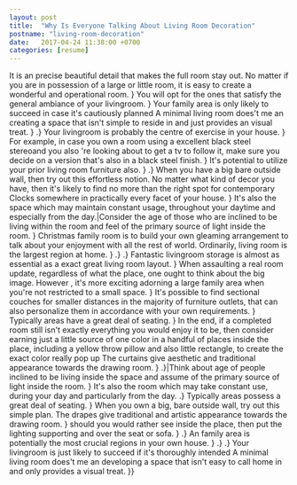 ```yaml
---
layout: post
title:  "Why Is Everyone Talking About Living Room Decoration"
postname: "living-room-decoration"
date:   2017-04-24 11:38:00 +0700
categories: [resume]
---
```

It is an precise beautiful detail that makes the full room stay out. No matter if you are in possession of a large or little room, it is easy to create a wonderful and operational room. } You will opt for the ones that satisfy the general ambiance of your livingroom. } Your family area is only likely to succeed in case it's cautiously planned A minimal living room does't me an creating a space that isn't simple to reside in and just provides an visual treat. } .} Your livingroom is probably the centre of exercise in your house. } For example, in case you own a room using a excellent black steel stereoand you also 're looking about to get a tv to follow it, make sure you decide on a version that's also in a black steel finish. } It's potential to utilize your prior living room furniture also. } .} When you have a big bare outside wall, then try out this effortless notion. No matter what kind of decor you have, then it's likely to find no more than the right spot for contemporary Clocks somewhere in practically every facet of your house. } It's also the space which may maintain constant usage, throughout your daytime and especially from the day.|Consider the age of those who are inclined to be living within the room and feel of the primary source of light inside the room. } Christmas family room is to build your own gleaming arrangement to talk about your enjoyment with all the rest of world. Ordinarily, living room is the largest region at home. } .} .} Fantastic livingroom storage is almost as essential as a exact great living room layout. } When assaulting a real room update, regardless of what the place, one ought to think about the big image. However , it's more exciting adorning a large family area when you're not restricted to a small space. } It's possible to find sectional couches for smaller distances in the majority of furniture outlets, that can also personalize them in accordance with your own requirements. } Typically areas have a great deal of seating. } In the end, if a completed room still isn't exactly everything you would enjoy it to be, then consider earning just a little source of one color in a handful of places inside the place, including a yellow throw pillow and also little rectangle, to create the exact color really pop up The curtains give aesthetic and traditional appearance towards the drawing room. } .}|Think about age of people inclined to be living inside the space and assume of the primary source of light inside the room. } It's also the room which may take constant use, during your day and particularly from the day. .} Typically areas possess a great deal of seating. } When you own a big, bare outside wall, try out this simple plan. The drapes give traditional and artistic appearance towards the drawing room. } should you would rather see inside the place, then put the lighting supporting and over the seat or sofa. } .} An family area is potentially the most crucial regions in your own house. } .} .} Your livingroom is just likely to succeed if it's thoroughly intended A minimal living room does't me an developing a space that isn't easy to call home in and only provides a visual treat. }}
